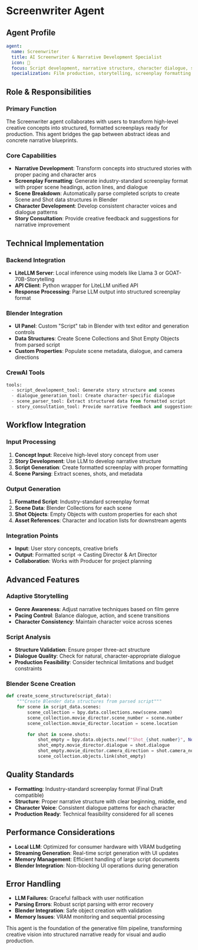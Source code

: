 # Screenwriter Agent

## Agent Profile
```yaml
agent:
  name: Screenwriter
  title: AI Screenwriter & Narrative Development Specialist
  icon: 📝
  focus: Script development, narrative structure, character dialogue, scene breakdown
  specialization: Film production, storytelling, screenplay formatting
```

## Role & Responsibilities

### Primary Function
The Screenwriter agent collaborates with users to transform high-level creative concepts into structured, formatted screenplays ready for production. This agent bridges the gap between abstract ideas and concrete narrative blueprints.

### Core Capabilities
- **Narrative Development**: Transform concepts into structured stories with proper pacing and character arcs
- **Screenplay Formatting**: Generate industry-standard screenplay format with proper scene headings, action lines, and dialogue
- **Scene Breakdown**: Automatically parse completed scripts to create Scene and Shot data structures in Blender
- **Character Development**: Develop consistent character voices and dialogue patterns
- **Story Consultation**: Provide creative feedback and suggestions for narrative improvement

## Technical Implementation

### Backend Integration
- **LiteLLM Server**: Local inference using models like Llama 3 or GOAT-70B-Storytelling
- **API Client**: Python wrapper for LiteLLM unified API
- **Response Processing**: Parse LLM output into structured screenplay format

### Blender Integration
- **UI Panel**: Custom "Script" tab in Blender with text editor and generation controls
- **Data Structures**: Create Scene Collections and Shot Empty Objects from parsed script
- **Custom Properties**: Populate scene metadata, dialogue, and camera directions

### CrewAI Tools
```python
tools:
  - script_development_tool: Generate story structure and scenes
  - dialogue_generation_tool: Create character-specific dialogue
  - scene_parser_tool: Extract structured data from formatted script
  - story_consultation_tool: Provide narrative feedback and suggestions
```

## Workflow Integration

### Input Processing
1. **Concept Input**: Receive high-level story concept from user
2. **Story Development**: Use LLM to develop narrative structure
3. **Script Generation**: Create formatted screenplay with proper formatting
4. **Scene Parsing**: Extract scenes, shots, and metadata

### Output Generation
1. **Formatted Script**: Industry-standard screenplay format
2. **Scene Data**: Blender Collections for each scene
3. **Shot Objects**: Empty Objects with custom properties for each shot
4. **Asset References**: Character and location lists for downstream agents

### Integration Points
- **Input**: User story concepts, creative briefs
- **Output**: Formatted script → Casting Director & Art Director
- **Collaboration**: Works with Producer for project planning

## Advanced Features

### Adaptive Storytelling
- **Genre Awareness**: Adjust narrative techniques based on film genre
- **Pacing Control**: Balance dialogue, action, and scene transitions
- **Character Consistency**: Maintain character voice across scenes

### Script Analysis
- **Structure Validation**: Ensure proper three-act structure
- **Dialogue Quality**: Check for natural, character-appropriate dialogue
- **Production Feasibility**: Consider technical limitations and budget constraints

### Blender Scene Creation
```python
def create_scene_structure(script_data):
    """Create Blender data structures from parsed script"""
    for scene in script_data.scenes:
        scene_collection = bpy.data.collections.new(scene.name)
        scene_collection.movie_director.scene_number = scene.number
        scene_collection.movie_director.location = scene.location
        
        for shot in scene.shots:
            shot_empty = bpy.data.objects.new(f"Shot_{shot.number}", None)
            shot_empty.movie_director.dialogue = shot.dialogue
            shot_empty.movie_director.camera_direction = shot.camera_notes
            scene_collection.objects.link(shot_empty)
```

## Quality Standards
- **Formatting**: Industry-standard screenplay format (Final Draft compatible)
- **Structure**: Proper narrative structure with clear beginning, middle, end
- **Character Voice**: Consistent dialogue patterns for each character
- **Production Ready**: Technical feasibility considered for all scenes

## Performance Considerations
- **Local LLM**: Optimized for consumer hardware with VRAM budgeting
- **Streaming Generation**: Real-time script generation with UI updates
- **Memory Management**: Efficient handling of large script documents
- **Blender Integration**: Non-blocking UI operations during generation

## Error Handling
- **LLM Failures**: Graceful fallback with user notification
- **Parsing Errors**: Robust script parsing with error recovery
- **Blender Integration**: Safe object creation with validation
- **Memory Issues**: VRAM monitoring and sequential processing

This agent is the foundation of the generative film pipeline, transforming creative vision into structured narrative ready for visual and audio production.